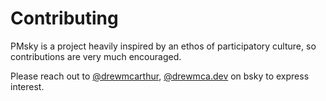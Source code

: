 # Contributing

PMsky is a project heavily inspired by an ethos of participatory culture, so contributions are very much encouraged.  

Please reach out to [@drewmcarthur](https://github.com/drewmcarthur), [@drewmca.dev](https://bsky.app/profile/drewmca.dev) on bsky to express interest.
